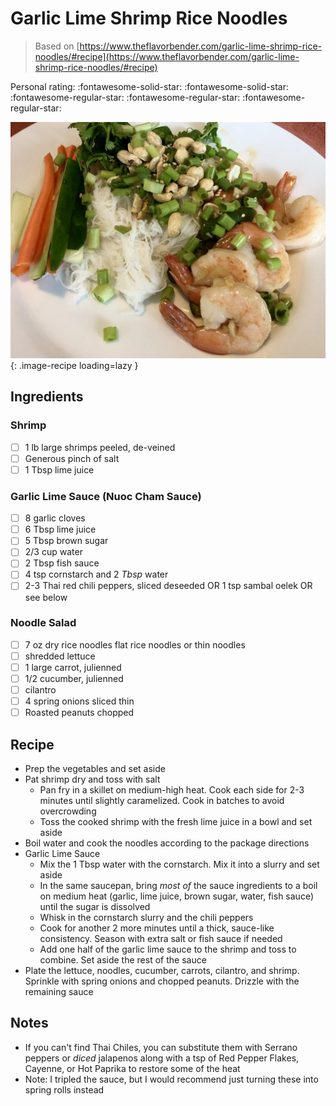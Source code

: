# Garlic Lime Shrimp Rice Noodles

> Based on [https://www.theflavorbender.com/garlic-lime-shrimp-rice-noodles/#recipe](https://www.theflavorbender.com/garlic-lime-shrimp-rice-noodles/#recipe)

<!-- {cts} rating=2; (User can specify rating on scale of 1-5) -->

Personal rating: :fontawesome-solid-star: :fontawesome-solid-star: :fontawesome-regular-star: :fontawesome-regular-star: :fontawesome-regular-star:

<!-- {cte} -->

<!-- {cts} name_image=garlic_lime_shrimp_rice_noodles.jpeg; (User can specify image name) -->

![garlic_lime_shrimp_rice_noodles.jpeg](./garlic_lime_shrimp_rice_noodles.jpeg){: .image-recipe loading=lazy }

<!-- {cte} -->

## Ingredients

### Shrimp

- [ ] 1 lb large shrimps peeled, de-veined
- [ ] Generous pinch of salt
- [ ] 1 Tbsp lime juice

### Garlic Lime Sauce (Nuoc Cham Sauce)

- [ ] 8 garlic cloves
- [ ] 6 Tbsp lime juice
- [ ] 5 Tbsp brown sugar
- [ ] 2/3 cup water
- [ ] 2 Tbsp fish sauce
- [ ] 4 tsp cornstarch and 2 *Tbsp* water
- [ ] 2-3 Thai red chili peppers, sliced deseeded OR 1 tsp sambal oelek OR see below

### Noodle Salad

- [ ] 7 oz dry rice noodles flat rice noodles or thin noodles
- [ ] shredded lettuce
- [ ] 1 large carrot, julienned
- [ ] 1/2 cucumber, julienned
- [ ] cilantro
- [ ] 4 spring onions sliced thin
- [ ] Roasted peanuts chopped

## Recipe

- Prep the vegetables and set aside
- Pat shrimp dry and toss with salt
    - Pan fry in a skillet on medium-high heat. Cook each side for 2-3 minutes until slightly caramelized. Cook in batches to avoid overcrowding
    - Toss the cooked shrimp with the fresh lime juice in a bowl and set aside
- Boil water and cook the noodles according to the package directions
- Garlic Lime Sauce
    - Mix the 1 Tbsp water with the cornstarch. Mix it into a slurry and set aside
    - In the same saucepan, bring *most of* the sauce ingredients to a boil on medium heat (garlic, lime juice, brown sugar, water, fish sauce) until the sugar is dissolved
    - Whisk in the cornstarch slurry and the chili peppers
    - Cook for another 2 more minutes until a thick, sauce-like consistency. Season with extra salt or fish sauce if needed
    - Add one half of the garlic lime sauce to the shrimp and toss to combine. Set aside the rest of the sauce
- Plate the lettuce, noodles, cucumber, carrots, cilantro, and shrimp. Sprinkle with spring onions and chopped peanuts. Drizzle with the remaining sauce

## Notes

- If you can't find Thai Chiles, you can substitute them with Serrano peppers or *diced* jalapenos along with a tsp of Red Pepper Flakes, Cayenne, or Hot Paprika to restore some of the heat
- Note: I tripled the sauce, but I would recommend just turning these into spring rolls instead
